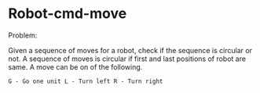 # Robot-cmd-move

Problem:

Given a sequence of moves for a robot, check if the sequence is circular or not. A sequence of moves is circular if first and last positions of robot are same. A move can be on of the following.

``
  G - Go one unit
  L - Turn left
  R - Turn right 
``
